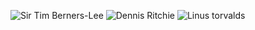 ![Sir Tim Berners-Lee](https://upload.wikimedia.org/wikipedia/commons/9/9d/Sir_Tim_Berners-Lee.jpg "Sir Tim Berners Lee - by Paul Clarke, CC BY-SA 4.0 <https://creativecommons.org/licenses/by-sa/4.0>, via Wikimedia Commons")
![Dennis Ritchie](https://upload.wikimedia.org/wikipedia/commons/2/23/Dennis_Ritchie_2011.jpg "Dennis Ritchie - by Denise Panyik-Dale, CC BY 2.0 <https://creativecommons.org/licenses/by/2.0>, via Wikimedia Commons")
![Linus torvalds](https://upload.wikimedia.org/wikipedia/commons/c/cc/Linus_Torvalds_flipped.jpg "Linus torvalds - The original uploader was Some Person at English Wikipedia., CC BY-SA 3.0 <http://creativecommons.org/licenses/by-sa/3.0/>, via Wikimedia Commons")

